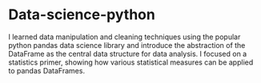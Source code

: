 # Data-science-python
I learned data manipulation and cleaning techniques using the popular python pandas data science library and introduce the abstraction of the DataFrame as the central data structure for data analysis. I focused on a statistics primer, showing how various statistical measures can be applied to pandas DataFrames.
